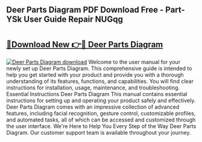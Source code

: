 ## Deer Parts Diagram PDF Download Free - Part-YSk User Guide Repair NUGqg

# <h2><a href="http://dfpu6r.blite.top/?on=Deer+Parts+Diagram">🔗Download New 👉🔴 Deer Parts Diagram</a></h2>

[![Deer Parts Diagram download](https://i.imgur.com/lujVjoI.png)](http://dfpu6r.blite.top/?on=Deer+Parts+Diagram)
Welcome to the user manual for your newly set up Deer Parts Diagram. This comprehensive guide is intended to help you get started with your product and provide you with a thorough understanding of its features, functions, and capabilities. You will find clear instructions for installation, usage, maintenance, and troubleshooting. Essential Instructions Deer Parts Diagram This manual contains essential instructions for setting up and operating your product safely and effectively. Deer Parts Diagram comes with an impressive collection of advanced features, including facial recognition, gesture control, customizable profiles, and automated tasks, all of which can be accessed and customized through the user interface. We're Here to Help You Every Step of the Way Deer Parts Diagram. Our customer support team is available throughout your journey.
